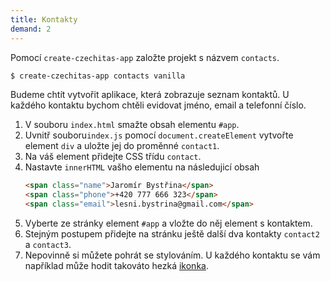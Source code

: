 ```yaml
---
title: Kontakty
demand: 2
---
```


Pomocí `create-czechitas-app` založte projekt s názvem `contacts`.

```sh
$ create-czechitas-app contacts vanilla
```

Budeme chtít vytvořit aplikace, která zobrazuje seznam kontaktů. U každého kontaktu bychom chtěli evidovat jméno, email a telefonní číslo.

1. V souboru `index.html` smažte obsah elementu `#app`.
1. Uvnitř souboru`index.js` pomocí `document.createElement` vytvořte element `div` a uložte jej do proměnné `contact1`.
1. Na váš element přidejte CSS třídu `contact`.
1. Nastavte `innerHTML` vašho elementu na následujicí obsah
   ```html
   <span class="name">Jaromír Bystřina</span>
   <span class="phone">+420 777 666 323</span>
   <span class="email">lesni.bystrina@gmail.com</span>
   ```
1. Vyberte ze stránky element `#app` a vložte do něj element s kontaktem.
1. Stejným postupem přidejte na stránku ještě další dva kontakty `contact2` a `contact3`.
1. Nepovinně si můžete pohrát se stylováním. U každého kontaktu se vám například může hodit takováto hezká [ikonka](assets/contact.png).
